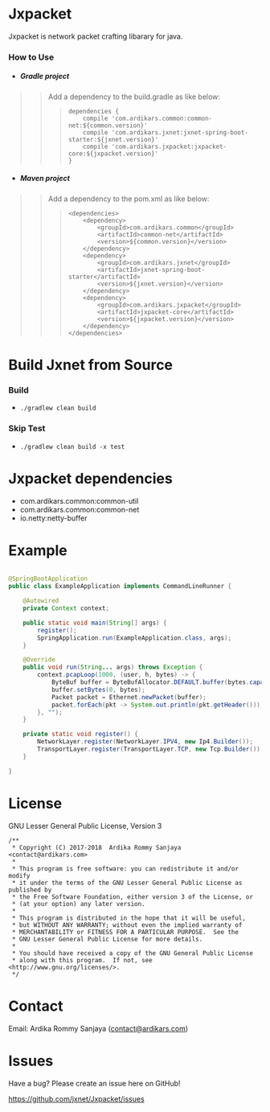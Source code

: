 
Jxpacket
=====

Jxpacket is network packet crafting libarary for java.


### How to Use

  - ##### Gradle project
>> Add a dependency to the build.gradle as like below:
>>>
>>> ```
>>> dependencies { 
>>>     compile 'com.ardikars.common:common-net:${common.version}'
>>>     compile 'com.ardikars.jxnet:jxnet-spring-boot-starter:${jxnet.version}'
>>>     compile 'com.ardikars.jxpacket:jxpacket-core:${jxpacket.version}'
>>> }
>>>```
  - ##### Maven project
>> Add a dependency to the pom.xml as like below:
>>>
>>> ```
>>> <dependencies>
>>>     <dependency>
>>>         <groupId>com.ardikars.common</groupId>
>>>         <artifactId>common-net</artifactId>
>>>         <version>${common.version}</version>
>>>     </dependency>
>>>     <dependency>
>>>         <groupId>com.ardikars.jxnet</groupId>
>>>         <artifactId>jxnet-spring-boot-starter</artifactId>
>>>         <version>${jxnet.version}</version>
>>>     </dependency>
>>>     <dependency>
>>>         <groupId>com.ardikars.jxpacket</groupId>
>>>         <artifactId>jxpacket-core</artifactId>
>>>         <version>${jxpacket.version}</version>
>>>     </dependency>
>>> </dependencies>
>>>```

Build Jxnet from Source
=============================

### Build
   - ```./gradlew clean build```
   
### Skip Test
   - ```./gradlew clean build -x test```

Jxpacket dependencies
=====================
  - com.ardikars.common:common-util
  - com.ardikars.common:common-net
  - io.netty:netty-buffer
  
Example
=======
```java

@SpringBootApplication
public class ExampleApplication implements CommandLineRunner {

    @Autowired
    private Context context;

    public static void main(String[] args) {
        register();
        SpringApplication.run(ExampleApplication.class, args);
    }

    @Override
    public void run(String... args) throws Exception {
        context.pcapLoop(1000, (user, h, bytes) -> {
            ByteBuf buffer = ByteBufAllocator.DEFAULT.buffer(bytes.capacity());
            buffer.setBytes(0, bytes);
            Packet packet = Ethernet.newPacket(buffer);
            packet.forEach(pkt -> System.out.println(pkt.getHeader()));
        }, "");
    }

    private static void register() {
        NetworkLayer.register(NetworkLayer.IPV4, new Ip4.Builder());
        TransportLayer.register(TransportLayer.TCP, new Tcp.Builder());
    }

}

```

License
=======

GNU Lesser General Public License, Version 3

```
/**
 * Copyright (C) 2017-2018  Ardika Rommy Sanjaya <contact@ardikars.com>
 *
 * This program is free software: you can redistribute it and/or modify
 * it under the terms of the GNU Lesser General Public License as published by
 * the Free Software Foundation, either version 3 of the License, or
 * (at your option) any later version.
 *
 * This program is distributed in the hope that it will be useful,
 * but WITHOUT ANY WARRANTY; without even the implied warranty of
 * MERCHANTABILITY or FITNESS FOR A PARTICULAR PURPOSE.  See the
 * GNU Lesser General Public License for more details.
 *
 * You should have received a copy of the GNU General Public License
 * along with this program.  If not, see <http://www.gnu.org/licenses/>.
 */
```

Contact
=======

Email: Ardika Rommy Sanjaya (contact@ardikars.com)


Issues
======

Have a bug? Please create an issue here on GitHub!

https://github.com/jxnet/Jxpacket/issues
